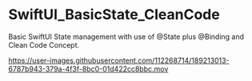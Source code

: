 # SwiftUI_BasicState_CleanCode
Basic SwiftUI State management with use of @State plus @Binding and Clean Code Concept.


https://user-images.githubusercontent.com/112268714/189213013-6787b943-379a-4f3f-8bc0-01d422cc8bbc.mov

